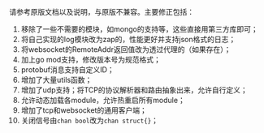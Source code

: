 请参考原版文档以及说明，与原版不兼容。主要修正包括：

1. 移除了一些不需要的模块，如mongo的支持等，这些直接用第三方库即可；
2. 将自己实现的log模块改为zap的，性能更好并支持json格式的日志；
3. 将websocket的RemoteAddr返回值改为透过代理的（如果存在）；
4. 加上go mod支持，修改版本号为规范格式；
5. protobuf消息支持自定义ID；
6. 增加了大量utils函数；
7. 增加了udp支持；将TCP的协议解析器和路由抽象出来，允许自行定义；
8. 允许动态加载各module，允许热重启所有module；
9. 增加了tcp和websocket的通用客户端；
10. 关闭信号由`chan bool`改为`chan struct{}`；
